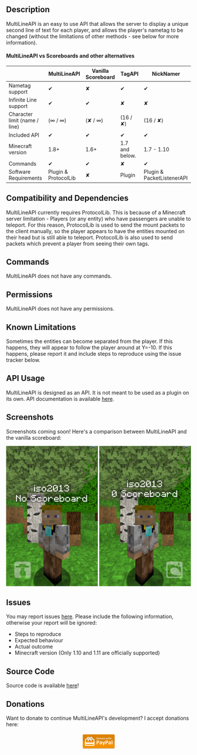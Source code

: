 ## Description
MultiLineAPI is an easy to use API that allows the server to display a unique second line of text for each player, and allows the player's nametag to be changed (without the limitations of other methods - see below for more information).

#### MultiLineAPI vs Scoreboards and other alternatives

|                               | MultiLineAPI        | Vanilla Scoreboard | TagAPI             | NickNamer          |
|-------------------------------|---------------------|--------------------|--------------------|--------------------|
| Nametag support               | ✔                  | ✘                  | ✔                 | ✔                 |
| Infinite Line support         | ✔                  | ✔                  | ✘                 | ✘                 |
| Character limit (name / line) | (∞ / ∞)             | (✘ / ∞)            | (16 / ✘)          | (16 / ✘)          |
| Included API                  | ✔                  | ✔                  | ✔                 | ✔                 |
| Minecraft version             | 1.8+                | 1.6+               | 1.7 and below.     | 1.7 - 1.10        |
| Commands                      | ✔                  | ✔                  | ✘                 | ✔                 |
| Software Requirements         | Plugin & ProtocolLib | ✘                  | Plugin           | Plugin & PacketListenerAPI |

## Compatibility and Dependencies
MultiLineAPI currently requires ProtocolLib. This is because of a Minecraft server limitation - Players (or any entity) who have passengers are unable to teleport. For this reason, ProtocolLib is used to send the mount packets to the client manually, so the player appears to have the entities mounted on their head but is still able to teleport. ProtocolLib is also used to send packets which prevent a player from seeing their own tags.

## Commands
MultiLineAPI does not have any commands.

## Permissions
MultiLineAPI does not have any permissions.

## Known Limitations
Sometimes the entities can become separated from the player. If this happens, they will appear to follow the player around at Y=-10. If this happens, please report it and include steps to reproduce using the issue tracker below.

## API Usage
MultiLineAPI is designed as an API. It is not meant to be used as a plugin on its own. API documentation is available [here](https://iso2013.github.io/MultiLineAPI/javadocs/).

## Screenshots
Screenshots coming soon! Here's a comparison between MultiLineAPI and the vanilla scoreboard:

![Comparison](comparison.png)

## Issues
You may report issues [here](https://github.com/iso2013/MultiLineAPI/issues). Please include the following information, otherwise your report will be ignored:
* Steps to reproduce
* Expected behaviour
* Actual outcome
* Minecraft version (Only 1.10 and 1.11 are officially supported)

## Source Code
Source code is available [here](https://github.com/iso2013/MultiLineAPI)!

## Donations
Want to donate to continue MultiLineAPI's development? I accept donations here:

<center>
    <a href="https://www.paypal.com/cgi-bin/webscr?cmd=_donations&business=blitzcubeowner%40gmail%2ecom&lc=US&item_name=iso2013&item_number=MultiLineAPI&currency_code=USD&bn=PP%2dDonationsBF%3abtn_donateCC_LG%2egif%3aNonHosted">
        <img src="paypal.png"/>
    </a>
</center>
